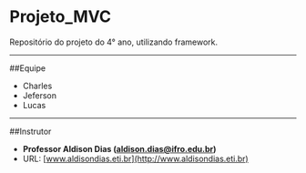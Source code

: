 # Projeto_MVC
Repositório do projeto do 4° ano, utilizando framework.
___

##Equipe

* Charles
* Jeferson
* Lucas
___

##Instrutor

* __Professor Aldison Dias (aldison.dias@ifro.edu.br)__
* URL: [www.aldisondias.eti.br](http://www.aldisondias.eti.br)
